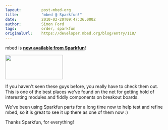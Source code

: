 ```yaml
---
layout:         post-mbed-org
title:          "mbed @ Sparkfun!"
date:           2010-02-20T09:47:36.000Z
author:         Simon Ford
tags:           order, sparkfun
originalUrl:    https://developer.mbed.org/blog/entry/118/
---
```


<p>
  mbed is <strong><a href=
  "http://www.sparkfun.com/commerce/product_info.php?products_id=9564">
  now available from Sparkfun</a></strong>!
</p>
<p>
  <a href=
  "http://www.sparkfun.com/commerce/product_info.php?products_id=9564">
  <img alt="" height="77" src=
  "http://mbed.org/media/uploads/simon/sparkfun.png" width=
  "182"></a>
</p>
<p>
  If you haven't seen these guys before, you really have to check
  them out. This is one of the best places we've found on the net
  for getting hold of interesting modules and fiddly components on
  breakout boards.
</p>
<p>
  We've been using Sparkfun parts for a long time now to help test
  and refine mbed, so it is great to see it up there as one of them
  now :)
</p>
<p>
  Thanks Sparkfun, for everything!
</p>

